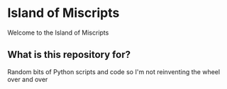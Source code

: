 # Island of Miscripts

Welcome to the Island of Miscripts

## What is this repository for?

Random bits of Python scripts and code so I'm not reinventing the wheel over and over
